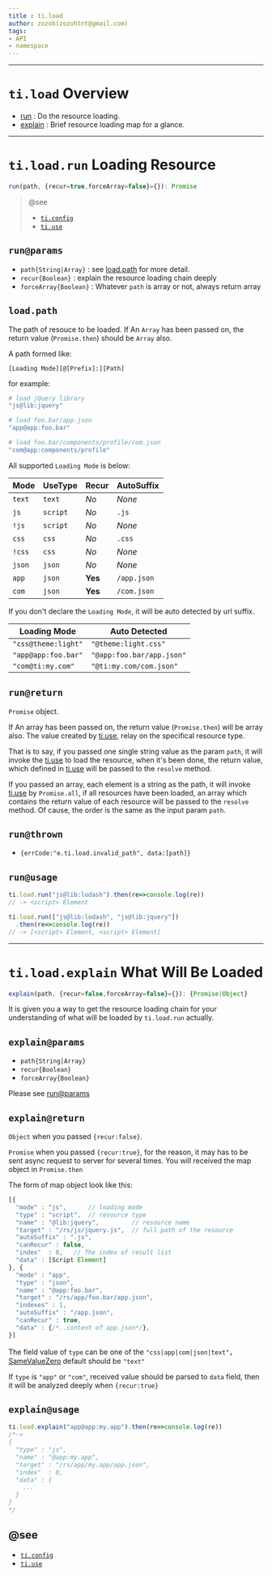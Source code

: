```yaml
---
title : ti.load
author: zozoh(zozohtnt@gmail.com)
tags:
- API
- namespace
---
```


-------------------------------------------------
# `ti.load` Overview

- [run](#run) : Do the resource loading.
- [explain](#explain) : Brief resource loading map for a glance.

-------------------------------------------------
# `ti.load.run` Loading Resource

```js
run(path, {recur=true,forceArray=false}={}): Promise
```

> @see
> - [`ti.config`](ti.config.md)
> - [`ti.use`](ti.use.md)

## `run@params`

- `path{String|Array}` : see [load.path](#load.path) for more detail.
- `recur{Boolean}` : explain the resource loading chain deeply
- `forceArray{Boolean}` : Whatever `path` is array or not, always return array

## `load.path`

The path of resouce to be loaded. If An `Array` has been passed on, the return value (`Promise.then`) should be `Array` also. 

A path formed like: 

```
[Loading Mode][@[Prefix]:][Path]
```

for example:

```bash
# load jQuery library
"js@lib:jquery"

# load foo.bar/app.json
"app@app:foo.bar"

# load foo.bar/components/profile/com.json
"com@app:components/profile"
```

All supported `Loading Mode` is below:

Mode   | UseType | Recur   | AutoSuffix
-------|---------|---------|-----------
`text` | `text`  | *No*    | *None*
`js`   | `script`| *No*    | `.js`
`!js`  | `script`| *No*    | *None*
`css`  | `css`   | *No*    | `.css`
`!css` | `css`   | *No*    | *None*
`json` | `json`  | *No*    | *None*
`app`  | `json`  | **Yes** | `/app.json`
`com`  | `json`  | **Yes** | `/com.json`

If you don't declare the `Loading Mode`, it will be auto detected by url suffix.

  Loading Mode      | Auto Detected
--------------------|-------------------------
`"css@theme:light"` | `"@theme:light.css"`
`"app@app:foo.bar"` | `"@app:foo.bar/app.json"`
`"com@ti:my.com"`   | `"@ti:my.com/com.json"`



## `run@return`

`Promise` object. 

If An array has been passed on, the return value (`Promise.then`) will be array also. The value created by [ti.use](ti.use.md), relay on the specifical resource type.

That is to say, if you passed one single string value as the param `path`, it will invoke the [ti.use](ti.use.md) to load the resource, when it's been done, the return value, which defined in [ti.use](ti.use.md) will be passed to the `resolve` method.

If you passed an array, each element is a string as the path, it will invoke [ti.use](ti.use.md) by `Promise.all`, if all resources have been loaded, an array which contains the return value of each resource will be passed to the `resolve` method. Of cause, the order is the same as the input param `path`.

## `run@thrown`

- `{errCode:"e.ti.load.invalid_path", data:[path]}`

## `run@usage`

```js
ti.load.run("js@lib:lodash").then(re=>console.log(re))
// -> <script> Element

ti.load.run(["js@lib:lodash", "js@lib:jquery"])
  .then(re=>console.log(re))
// -> [<script> Element, <script> Element]
```

-------------------------------------------------
# `ti.load.explain` What Will Be Loaded

```js
explain(path, {recur=false,forceArray=false}={}): {Promise|Object}
```
It is given you a way to get the resource loading chain for your understanding of what will be loaded by `ti.load.run` actually.

## `explain@params`

- `path{String|Array}`
- `recur{Boolean}`
- `forceArray{Boolean}`

Please see [run@params](#run@params)

## `explain@return`

`Object` when you passed `{recur:false}`. 

`Promise` when you passed `{recur:true}`, for the reason, it may has to be sent async request to server for several times. You will received the map object in `Promise.then`

The form of map object look like this:

```js
[{
  "mode" : "js",      // loading mode
  "type" : "script",  // resource type
  "name" : "@lib:jquery",         // resource name
  "target" : "/rs/js/jquery.js",  // full path of the resource
  "autoSuffix" : ".js",
  "canRecur" : false,
  "index"  : 0,   // The index of result list
  "data" : [Script Element]
}, {
  "mode" : "app",
  "type" : "json",
  "name" : "@app:foo.bar",
  "target" : "/rs/app/foo.bar/app.json",
  "indexes" : 1,
  "autoSuffix" : "/app.json",
  "canRecur" : true,
  "data" : {/*..content of app.json*/},
}]
```

The field value of `type` can be one of the `"css|app|com|json|text"`， [SameValueZero][svz] default should be `"text"`

If `type` is `"app"` or `"com"`, received value should be parsed to `data` field, then it will be analyzed deeply when `{recur:true}`

## `explain@usage`

```js
ti.load.explain("app@app:my.app").then(re=>console.log(re))
/*->
{
  "type" : "js",
  "name" : "@app:my.app",
  "target" : "/rs/app/my.app/app.json",
  "index"  : 0,
  "data" : {
    ...
  }
}
*/
```

## @see

- [`ti.config`](ti.config.md)
- [`ti.use`](ti.use.md)


[svz]:http://ecma-international.org/ecma-262/7.0/#sec-samevaluezero